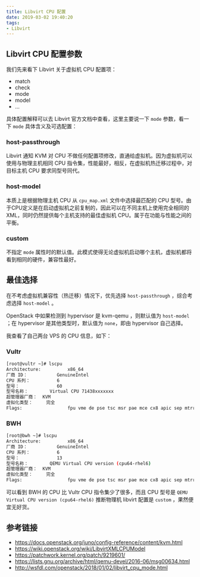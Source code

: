```yaml
---
title: Libvirt CPU 配置
date: 2019-03-02 19:40:20
tags:
- Libvirt
---
```


## Libvirt CPU 配置参数

我们先来看下 Libvirt 关于虚拟机 CPU 配置项：
* match
* check
* mode
* model
* ...

具体配置解释可以去 Libvirt 官方文档中查看，这里主要说一下 `mode` 参数，看一下 `mode` 具体含义及可选配置：

### host-passthrough
Libvirt 通知 KVM 对 CPU 不做任何配置项修改，直通给虚拟机。因为虚拟机可以使用与物理主机相同 CPU 指令集，性能最好，相反，在虚拟机热迁移过程中，对目标主机 CPU 要求同型号同代。

### host-model
本质上是根据物理主机 CPU 从 `cpu_map.xml` 文件中选择最匹配的 CPU 型号。由于CPU定义是在启动虚拟机之前复制的，因此可以在不同主机上使用完全相同的XML，同时仍然提供每个主机支持的最佳虚拟机 CPU。属于在功能与性能之间的平衡。

### custom
不指定 `mode` 属性时的默认值。此模式使得无论虚拟机启动哪个主机，虚拟机都将看到相同的硬件，兼容性最好。

## 最佳选择
在不考虑虚拟机兼容性（热迁移）情况下，优先选择 `host-passthrough` ，综合考虑选择 `host-model` 。  

OpenStack 中如果检测到 hypervisor 是 kvm-qemu ，则默认值为 `host-model` ；在 hypervisor 是其他类型时，默认值为 `none`，即由 hypervisor 自己选择。

我查看了自己两台 VPS 的 CPU 信息，如下：

### Vultr

```bash
[root@vultr ~]# lscpu
Architecture:          x86_64
厂商 ID：           GenuineIntel
CPU 系列：          6
型号：              60
型号名称：        Virtual CPU 71438xxxxxxx
超管理器厂商：  KVM
虚拟化类型：     完全
Flags:                 fpu vme de pse tsc msr pae mce cx8 apic sep mtrr pge mca cmov pat pse36 clflush mmx fxsr sse sse2 syscall nx rdtscp lm constant_tsc rep_good nopl xtopology cpuid tsc_known_freq pni pclmulqdq ssse3 fma cx16 pcid sse4_1 sse4_2 x2apic movbe popcnt tsc_deadline_timer aes xsave avx f16c rdrand hypervisor lahf_lm abm invpcid_single pti fsgsbase bmi1 avx2 smep bmi2 erms invpcid xsaveopt arat
```

### BWH

```bash
[root@bwh ~]# lscpu
Architecture:          x86_64
厂商 ID：           GenuineIntel
CPU 系列：          6
型号：              13
型号名称：        QEMU Virtual CPU version (cpu64-rhel6)
超管理器厂商：  KVM
虚拟化类型：     完全
Flags:                 fpu vme de pse tsc msr pae mce cx8 apic sep mtrr pge mca cmov pse36 clflush mmx fxsr sse sse2 ss syscall nx pdpe1gb rdtscp lm rep_good nopl pni pclmulqdq ssse3 cx16 pcid sse4_1 sse4_2 x2apic popcnt aes xsave avx f16c rdrand hypervisor lahf_lm fsgsbase smep xsaveopt
```

可以看到 BWH 的 CPU 比 Vultr CPU 指令集少了很多，而且 CPU 型号是 `QEMU Virtual CPU version (cpu64-rhel6)` 推断物理机 libvirt 配置是 `custom` ，果然便宜无好货。


## 参考链接
* https://docs.openstack.org/juno/config-reference/content/kvm.html
* https://wiki.openstack.org/wiki/LibvirtXMLCPUModel
* https://patchwork.kernel.org/patch/9219601/
* https://lists.gnu.org/archive/html/qemu-devel/2016-06/msg00634.html
* http://wsfdl.com/openstack/2018/01/02/libvirt_cpu_mode.html
